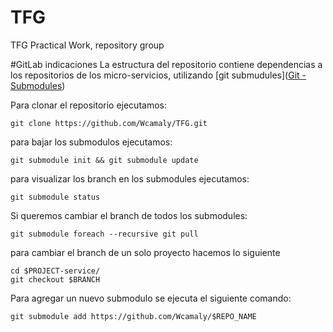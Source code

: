 # TFG
TFG Practical Work, repository group


#GitLab indicaciones
La estructura del repositorio contiene dependencias a los repositorios de los micro-servicios, utilizando [git submudules]([Git - Submodules](https://git-scm.com/book/en/v2/Git-Tools-Submodules))

Para clonar el repositorio ejecutamos:

```shell
git clone https://github.com/Wcamaly/TFG.git
```

para bajar los submodulos ejecutamos:

```shell
git submodule init && git submodule update
```

para visualizar los branch en los submodules ejecutamos:

```shell
git submodule status
```

Si queremos cambiar el branch de todos los submodules:

```shell
git submodule foreach --recursive git pull
```

para cambiar el branch de un solo proyecto hacemos lo siguiente

```shell
cd $PROJECT-service/
git checkout $BRANCH
```

Para agregar un nuevo submodulo se ejecuta el siguiente comando:

```shell
git submodule add https://github.com/Wcamaly/$REPO_NAME
```